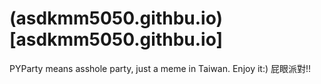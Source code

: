 # (asdkmm5050.githbu.io)[asdkmm5050.githbu.io]

PYParty means asshole party, just a meme in Taiwan. Enjoy it:)
屁眼派對!!

